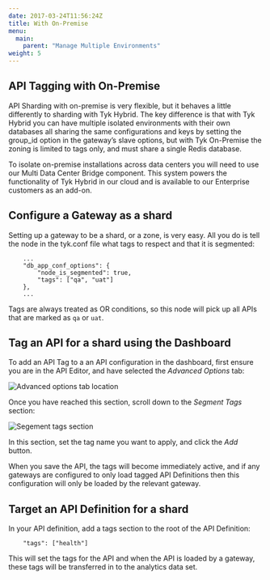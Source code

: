 ```yaml
---
date: 2017-03-24T11:56:24Z
title: With On-Premise
menu: 
  main:
    parent: "Manage Multiple Environments"
weight: 5
---
```


## <a name="api-tagging"></a>API Tagging with On-Premise

API Sharding with on-premise is very flexible, but it behaves a little differently to sharding with Tyk Hybrid. The key difference is that with Tyk Hybrid you can have multiple isolated environments with their own databases all sharing the same configurations and keys by setting the group_id option in the gateway’s slave options, but with Tyk On-Premise the zoning is limited to tags only, and must share a single Redis database.

To isolate on-premise installations across data centers you will need to use our Multi Data Center Bridge component. This system powers the functionality of Tyk Hybrid in our cloud and is available to our Enterprise customers as an add-on.

## <a name="configure-gateway-as-shard"></a> Configure a Gateway as a shard

Setting up a gateway to be a shard, or a zone, is very easy. All you do is tell the node in the tyk.conf file what tags to respect and that it is segmented:

```
	...
	"db_app_conf_options": {
	    "node_is_segmented": true,
	    "tags": ["qa", "uat"]
	},
	...
```

Tags are always treated as OR conditions, so this node will pick up all APIs that are marked as `qa` or `uat`.

## <a name="tag-api-with-dashboard"></a> Tag an API for a shard using the Dashboard

To add an API Tag to a an API configuration in the dashboard, first ensure you are in the API Editor, and have selected the *Advanced Options* tab:

![Advanced options tab location][1]

Once you have reached this section, scroll down to the *Segment Tags* section:

![Segement tags section][2]

In this section, set the tag name you want to apply, and click the *Add* button.

When you save the API, the tags will become immediately active, and if any gateways are configured to only load tagged API Definitions then this configuration will only be loaded by the relevant gateway.

## <a name="target-api-definition-for-shard"></a> Target an API Definition for a shard

In your API definition, add a tags section to the root of the API Definition:

```
	"tags": ["health"]
```

This will set the tags for the API and when the API is loaded by a gateway, these tags will be transferred in to the analytics data set.


[1]: /docs/img/dashboard/system-management/advancedOptionsDesigner.png
[2]: /docs/img/dashboard/system-management/segmentTags.png

